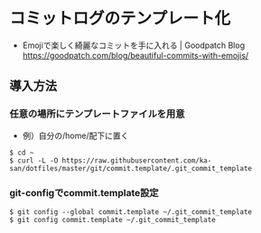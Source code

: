# コミットログのテンプレート化
- Emojiで楽しく綺麗なコミットを手に入れる | Goodpatch Blog https://goodpatch.com/blog/beautiful-commits-with-emojis/

## 導入方法
### 任意の場所にテンプレートファイルを用意
- 例）自分の/home/配下に置く
```
$ cd ~
$ curl -L -O https://raw.githubusercontent.com/ka-san/dotfiles/master/git/commit.template/.git_commit_template
```
 
### git-configでcommit.template設定
```
$ git config --global commit.template ~/.git_commit_template
$ git config commit.template ~/.git_commit_template
```

